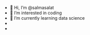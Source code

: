 - 👋 Hi, I’m @salmasalat
- 👀 I’m interested in coding
- 🌱 I’m currently learning data science
-
-

<!---
salmasalat/salmasalat is a ✨ special ✨ repository because its `README.md` (this file) appears on your GitHub profile.
You can click the Preview link to take a look at your changes.
--->
